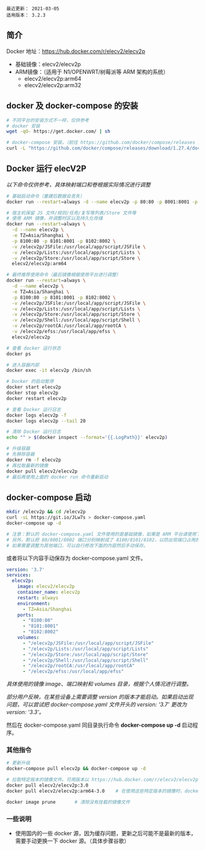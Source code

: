 ```
最近更新： 2021-03-05
适用版本： 3.2.3
```

## 简介

Docker 地址：https://hub.docker.com/r/elecv2/elecv2p

- 基础镜像：elecv2/elecv2p
- ARM镜像：（适用于 N1/OPENWRT/树莓派等 ARM 架构的系统）
  - elecv2/elecv2p:arm64
  - elecv2/elecv2p:arm32

## docker 及 docker-compose 的安装

``` sh
# 不同平台的安装方式不一样，仅供参考
# docker 安装
wget -qO- https://get.docker.com/ | sh

# docker-compose 安装。（前往 https://github.com/docker/compose/releases 查看适合自己设备的版本）
curl -L "https://github.com/docker/compose/releases/download/1.27.4/docker-compose-$(uname -s)-$(uname -m)" -o /usr/local/bin/docker-compose
```

## Docker 运行 elecV2P

*以下命令仅供参考，具体映射端口和卷根据实际情况进行调整*
```sh
# 基础启动命令（重建后数据会丢失）
docker run --restart=always -d --name elecv2p -p 80:80 -p 8001:8001 -p 8002:8002 elecv2/elecv2p

# 宿主机保留 JS 文件/规则/任务/复写等列表/Store 文件等
# 使用 ARM 镜像，并调整时区以及持久化存储
docker run --restart=always \
  -d --name elecv2p \
  -e TZ=Asia/Shanghai \
  -p 8100:80 -p 8101:8001 -p 8102:8002 \
  -v /elecv2p/JSFile:/usr/local/app/script/JSFile \
  -v /elecv2p/Lists:/usr/local/app/script/Lists \
  -v /elecv2p/Store:/usr/local/app/script/Store \
  elecv2/elecv2p:arm64

# 最终推荐使用命令（最后镜像根据使用平台进行调整）
docker run --restart=always \
  -d --name elecv2p \
  -e TZ=Asia/Shanghai \
  -p 8100:80 -p 8101:8001 -p 8102:8002 \
  -v /elecv2p/JSFile:/usr/local/app/script/JSFile \
  -v /elecv2p/Lists:/usr/local/app/script/Lists \
  -v /elecv2p/Store:/usr/local/app/script/Store \
  -v /elecv2p/Shell:/usr/local/app/script/Shell \
  -v /elecv2p/rootCA:/usr/local/app/rootCA \
  -v /elecv2p/efss:/usr/local/app/efss \
  elecv2/elecv2p

# 查看 docker 运行状态
docker ps

# 进入容器内部
docker exec -it elecv2p /bin/sh

# Docker 的启动暂停
docker start elecv2p
docker stop elecv2p
docker restart elecv2p

# 查看 Docker 运行日志
docker logs elecv2p -f
docker logs elecv2p --tail 20

# 清除 Docker 运行日志
echo "" > $(docker inspect --format='{{.LogPath}}' elecv2p)

# 升级容器
# 先移除容器
docker rm -f elecv2p
# 再拉取最新的镜像
docker pull elecv2/elecv2p
# 最后再使用上面的 docker run 命令重新启动
```

## docker-compose 启动

``` sh
mkdir /elecv2p && cd /elecv2p
curl -sL https://git.io/JLw7s > docker-compose.yaml
docker-compose up -d

# 注意：默认的 docker-compose.yaml 文件使用的是基础镜像，如果是 ARM 平台请使用下面的文件手动进行修改。
# 另外，默认把 80/8001/8002 端口分别映射成了 8100/8101/8102，以防出现端口占用的情况，访问时注意。
# 如果需要调整为其他端口，可以自行修改下面的内容然后手动保存。
```

或者将以下内容手动保存为 docker-compose.yaml 文件。
``` yaml
version: '3.7'
services:
  elecv2p:
    image: elecv2/elecv2p
    container_name: elecv2p
    restart: always
    environment:
      - TZ=Asia/Shanghai
    ports:
      - "8100:80"
      - "8101:8001"
      - "8102:8002"
    volumes:
      - "/elecv2p/JSFile:/usr/local/app/script/JSFile"
      - "/elecv2p/Lists:/usr/local/app/script/Lists"
      - "/elecv2p/Store:/usr/local/app/script/Store"
      - "/elecv2p/Shell:/usr/local/app/script/Shell"
      - "/elecv2p/rootCA:/usr/local/app/rootCA"
      - "/elecv2p/efss:/usr/local/app/efss"
```

*具体使用的镜像 image、端口映射和 volumes 目录，根据个人情况进行调整。*

*部分用户反映，在某些设备上需要调整 version 的版本才能启动。如果启动出现问题，可以尝试把 docker-compose.yaml 文件开头的 version: '3.7' 更改为 version: '3.3'。*

然后在 docker-compose.yaml 同目录执行命令 **docker-compose up -d** 启动程序。

### 其他指令

``` sh
# 更新升级
docker-compose pull elecv2p && docker-compose up -d

# 拉取特定版本的镜像文件。可用版本以 https://hub.docker.com/r/elecv2/elecv2p 的 tag 为准
docker pull elecv2/elecv2p:3.0
docker pull elecv2/elecv2p:arm64-3.0    # 在使用这些特定版本的镜像时，docker run 后面的镜像名也要记得调整

docker image prune       # 清除没有挂载的镜像文件
```

### 一些说明

- 使用国内的一些 docker 源，因为缓存问题，更新之后可能不是最新的版本，需要手动更换一下 docker 源。（具体步骤谷歌）